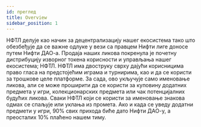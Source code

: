 ```yaml
---
id: преглед
title: Overview
sidebar_position: 1
---
```


НФТЛ делује као начин за децентрализацију нашег екосистема тако што обезбеђује да се важне одлуке у вези са правцем Нифти лиге доносе путем Нифти ДАО-а. Продаја наших ликова покренула је почетну дистрибуцију изворног токена корисности и управљања нашег екосистема; НФТЛ. НФТЛ има двоструку сврху дајући корисницима право гласа на предстојећим играма и турнирима, као и да се користи за трошкове целе платформе. За сада, ово укључује само именовање ликова, али се може проширити да се користи за куповину додатних предмета у игри, колекционарских предмета или чак потенцијалних будућих ликова. Сваки НФТЛ који се користи за именовање знакова одмах се спаљује или уклања из промета. Ако и када се уведу додатни предмети у игри, 90% свих прихода биће дато Нифти ДАО-у, а преосталих 10% плаћено нашем тиму.
